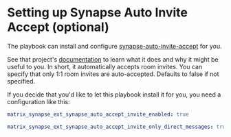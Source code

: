 # Setting up Synapse Auto Invite Accept (optional)

The playbook can install and configure [synapse-auto-invite-accept](https://github.com/matrix-org/synapse-auto-accept-invite) for you.

See that project's [documentation](https://github.com/matrix-org/synapse-auto-accept-invite) to learn what it does and why it might be useful to you.
In short, it automatically accepts room invites. You can specify that only 1:1 room invites are auto-accepted. Defaults to false if not specified.

If you decide that you'd like to let this playbook install it for you, you need a configuration like this:

```yaml
matrix_synapse_ext_synapse_auto_accept_invite_enabled: true

matrix_synapse_ext_synapse_auto_accept_invite_only_direct_messages: true
```